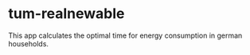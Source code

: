 # tum-realnewable
This app calculates the optimal time for energy consumption in german households.
